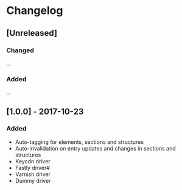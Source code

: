 # Changelog

## [Unreleased]
### Changed
...
### Added 
...


## [1.0.0] - 2017-10-23
### Added
- Auto-tagging for elements, sections and structures
- Auto-invalidation on entry updates and changes in sections and structures
- Keycdn driver
- Fastly driver#
- Varnish driver
- Dummy driver


